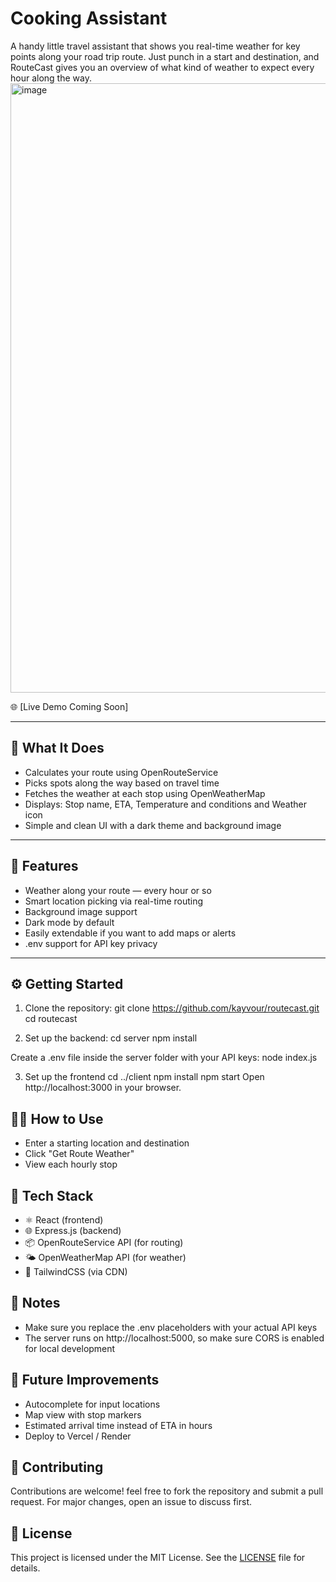 # Cooking Assistant 

A handy little travel assistant that shows you real-time weather for key points along your road trip route. Just punch in a start and destination, and RouteCast gives you an overview of what kind of weather to expect every hour along the way.
<img width="1919" height="975" alt="image" src="https://github.com/user-attachments/assets/121203e3-5a73-4d3c-83f4-abb68139dbb0" />

🌐 [Live Demo Coming Soon]

---

## 📝 What It Does
- Calculates your route using OpenRouteService
- Picks spots along the way based on travel time
- Fetches the weather at each stop using OpenWeatherMap
- Displays: Stop name, ETA, Temperature and conditions and Weather icon
- Simple and clean UI with a dark theme and background image
---

## 🚀 Features
- Weather along your route — every hour or so
- Smart location picking via real-time routing
- Background image support
- Dark mode by default
- Easily extendable if you want to add maps or alerts
- .env support for API key privacy

---

## ⚙️ Getting Started
1. Clone the repository:
git clone https://github.com/kayvour/routecast.git cd routecast

2. Set up the backend:
cd server
npm install

Create a .env file inside the server folder with your API keys:
node index.js

3. Set up the frontend
cd ../client
npm install
npm start
Open http://localhost:3000 in your browser.

## 🧑‍🍳 How to Use
- Enter a starting location and destination
- Click "Get Route Weather"
- View each hourly stop

## 🧰 Tech Stack
- ⚛️ React (frontend)
- 🌐 Express.js (backend)
- 📦 OpenRouteService API (for routing)
- 🌤️ OpenWeatherMap API (for weather)
- 🎨 TailwindCSS (via CDN)

## 📌 Notes
- Make sure you replace the .env placeholders with your actual API keys
- The server runs on http://localhost:5000, so make sure CORS is enabled for local development

## 🔮 Future Improvements
- Autocomplete for input locations
- Map view with stop markers
- Estimated arrival time instead of ETA in hours
- Deploy to Vercel / Render

## 🤝 Contributing
Contributions are welcome! feel free to fork the repository and submit a pull request. For major changes, open an issue to discuss first.

## 📄 License
This project is licensed under the MIT License. See the [LICENSE](LICENSE) file for details.
